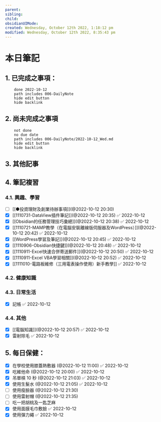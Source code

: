```yaml
---
parent: 
sibling: 
child: 
obsidianUIMode: 
created: Wednesday, October 12th 2022, 1:18:12 pm
modified: Wednesday, October 12th 2022, 8:35:43 pm
---
```


# 本日筆記


## 1. 已完成之事項：
```tasks
	done 2022-10-12
	path includes 006-DailyNote
	hide edit button 
	hide backlink
```

## 2. 尚未完成之事項
```tasks
	not done
	no due date
	path includes 006-DailyNote/2022-10-12_Wed.md
	hide edit button 
	hide backlink
```

## 3. 其他記事

## 4. 筆記複習
### 4.1. 興趣、學習
- [ ] [[●投資理財及創業待辦事項]](@2022-10-12 20:30)
- [x] [[1110731-DataView插件筆記]](@2022-10-12 20:35) ✅ 2022-10-12
- [x] [[Obsidian的任務管理技巧彙總]](@2022-10-12 20:38) ✅ 2022-10-12
- [x] [[1110721-MAMP教學（在電腦安裝離線版伺服器及WordPress）]](@2022-10-12 20:42) ✅ 2022-10-12
- [x] [[WordPress學習及筆記]](@2022-10-12 20:45) ✅ 2022-10-12
- [x] [[1110906-Obsidian快捷鍵]](@2022-10-12 20:48) ✅ 2022-10-12
- [x] [[1110911-Excel快速合併寄送郵件]](@2022-10-12 20:50) ✅ 2022-10-12
- [x] [[1110911-Excel VBA學習相關]](@2022-10-12 20:52) ✅ 2022-10-12
- [x] [[1111010-電路板維修（三用電表操作使用）新手教學]] ✅ 2022-10-12

### 4.2. 健康知識

### 4.3. 日常生活
- [x] 記帳 ✅ 2022-10-12

### 4.4. 其他
- [x] [[電腦知識]](@2022-10-12 20:57) ✅ 2022-10-12
- [x] 雷射除毛 ✅ 2022-10-12

## 5. 每日保健：
- [x] 在學校使用膝蓋熱敷器 (@2022-10-12 11:00) ✅ 2022-10-12
- [x] 吃維他命 (@2022-10-12 20:00) ✅ 2022-10-12
- [x] 吊單槓 10 秒 (@2022-10-12 21:03) ✅ 2022-10-12
- [x] 使用生髮水 (@2022-10-12 21:05) ✅ 2022-10-12
- [ ] 使用瘦臉器 (@2022-10-12 21:30)
- [ ] 使用雷射帽 (@2022-10-12 21:35)
- [ ] 吃一把胡桃及一匙芝麻
- [x] 使用面膜毛巾敷臉 ✅ 2022-10-12
- [x] 使用彈力繩 ✅ 2022-10-12